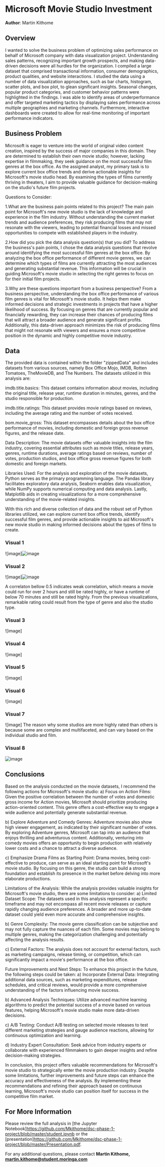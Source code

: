 # Microsoft Movie Studio Investment

**Author**: Martin Kithome

## Overview

I wanted to solve the business problem of optimizing sales performance on behalf of Microsoft company with  data visualization project. Understanding sales patterns, recognizing important growth prospects, and making data-driven decisions were all hurdles for the organization. I compiled a large dataset that comprised transactional information, consumer demographics, product qualities, and website interactions. I studied the data using a number of data visualization approaches, such as bar charts, histogram, scatter plots, and box plot, to glean significant insights. Seasonal changes, popular product categories, and customer behavior patterns were highlighted in the findings. I was able to identify areas of underperformance and offer targeted marketing tactics by displaying sales performance across multiple geographies and marketing channels. Furthermore, interactive dashboards were created to allow for real-time monitoring of important performance indicators.

## Business Problem

Microsoft is eager to venture into the world of original video content creation, inspired by the success of major companies in this domain. They are determined to establish their own movie studio; however, lacking expertise in filmmaking, they seek guidance on the most successful film genres at the box office. As the assigned analyst, my primary task is to explore current box office trends and derive actionable insights for Microsoft's movie studio head. By examining the types of films currently thriving in theaters, I aim to provide valuable guidance for decision-making on the studio's future film projects.

Questions to Consider:

1.What are the business pain points related to this project?
The main pain point for Microsoft's new movie studio is the lack of knowledge and experience in the film industry. Without understanding the current market trends and audience preferences, they risk producing films that may not resonate with the viewers, leading to potential financial losses and missed opportunities to compete with established players in the industry.

2.How did you pick the data analysis question(s) that you did?
To address the business's pain points, I chose the data analysis questions that revolve around identifying the most successful film genres at the box office. By analyzing the box office performance of different movie genres, we can determine which types of films are currently attracting the most audiences and generating substantial revenue. This information will be crucial in guiding Microsoft's movie studio in selecting the right genres to focus on for their initial film projects.

3.Why are these questions important from a business perspective?
From a business perspective, understanding the box office performance of various film genres is vital for Microsoft's movie studio. It helps them make informed decisions and strategic investments in projects that have a higher likelihood of success. By focusing on genres that are currently popular and financially rewarding, they can increase their chances of producing films that will attract a broader audience and generate significant profits. Additionally, this data-driven approach minimizes the risk of producing films that might not resonate with viewers and ensures a more competitive position in the dynamic and highly competitive movie industry.

## Data

The provided data is contained within the folder "zippedData" and includes datasets from various sources, namely Box Office Mojo, IMDB, Rotten Tomatoes, TheMovieDB, and The Numbers. The datasets utilized in this analysis are:

imdb.title.basics: This dataset contains information about movies, including the original title, release year, runtime duration in minutes, genres, and the studio responsible for production.

imdb.title.ratings: This dataset provides movie ratings based on reviews, including the average rating and the number of votes received.

bom.movie_gross: This dataset encompasses details about the box office performance of movies, including domestic and foreign gross revenue figures, and the release date.

Data Description:
The movie datasets offer valuable insights into the film industry, covering essential attributes such as movie titles, release years, genres, runtime durations, average ratings based on reviews, number of votes, production studios, and box office gross revenue figures for both domestic and foreign markets.

Libraries Used:
For the analysis and exploration of the movie datasets, Python serves as the primary programming language. The Pandas library facilitates exploratory data analysis, Seaborn enables data visualization, while NumPy supports numerical computing and data analysis. Lastly, Matplotlib aids in creating visualizations for a more comprehensive understanding of the movie-related insights.

With this rich and diverse collection of data and the robust set of Python libraries utilized, we can explore current box office trends, identify successful film genres, and provide actionable insights to aid Microsoft's new movie studio in making informed decisions about the types of films to create.

### Visual 1
![image]![image](https://github.com/Mkithome/dsc-phase-1-project/assets/133040796/94ae291b-b460-4f37-afc9-e697a0bb1c4e)

### Visual 2
![image]![image](https://github.com/Mkithome/dsc-phase-1-project/assets/133040796/4eb1150d-295d-4766-8bff-7b8645da598f)


A correlaton bellow 0.5 indicates weak correlation, which means a movie could run for over 2 hours and still be rated highly, or have a runtime of below 70 minutes and still be rated highly. From the previous visualizations, remarkable rating could result from the type of genre and also the studio type.
### Visual 3
![image]
### Visual 4
![image]
### Visual 5
![image]
### Visual 6
![image]
### Visual 7
![image]
The reason why some studios are more highly rated than others is because some are complex and multifaceted, and can vary based on the individual studio and film.

### Visual 8
![image](https://github.com/Mkithome/dsc-phase-1-project/assets/133040796/64ed5b6c-1796-4261-9722-1cda85119a13)






## Conclusions
Based on the analysis conducted on the movie datasets, I recommend the following actions for Microsoft's movie studio:
a) Focus on Action Films: Given the positive correlation between the number of votes and domestic gross income for Action movies, Microsoft should prioritize producing action-oriented content. This genre offers a cost-effective way to engage a wide audience and potentially generate substantial revenue.

b) Explore Adventure and Comedy Genres: Adventure movies also show high viewer engagement, as indicated by their significant number of votes. By exploring Adventure genres, Microsoft can tap into an audience that enjoys thrilling and adventurous content. Additionally, venturing into comedy movies offers an opportunity to begin production with relatively lower costs and a chance to attract a diverse audience.

c) Emphasize Drama Films as Starting Point: Drama movies, being cost-effective to produce, can serve as an ideal starting point for Microsoft's movie studio. By focusing on this genre, the studio can build a strong foundation and establish its presence in the market before delving into more elaborate productions.

Limitations of the Analysis:
While the analysis provides valuable insights for Microsoft's movie studio, there are some limitations to consider:
a) Limited Dataset Scope: The datasets used in this analysis represent a specific timeframe and may not encompass all recent movie releases or capture rapidly changing audience preferences. A broader and more up-to-date dataset could yield even more accurate and comprehensive insights.

b) Genre Complexity: The movie genre classification can be subjective and may not fully capture the nuances of each film. Some movies may belong to multiple genres, making the categorization challenging and potentially affecting the analysis results.

c) External Factors: The analysis does not account for external factors, such as marketing campaigns, release timing, or competition, which can significantly impact a movie's performance at the box office.

Future Improvements and Next Steps:
To enhance this project in the future, the following steps could be taken:
a) Incorporate External Data: Integrating additional data sources, such as marketing expenditures, release schedules, and critical reviews, would provide a more comprehensive understanding of the factors influencing movie success.

b) Advanced Analysis Techniques: Utilize advanced machine learning algorithms to predict the potential success of a movie based on various features, helping Microsoft's movie studio make more data-driven decisions.

c) A/B Testing: Conduct A/B testing on selected movie releases to test different marketing strategies and gauge audience reactions, allowing for continuous optimization and learning.

d) Industry Expert Consultation: Seek advice from industry experts or collaborate with experienced filmmakers to gain deeper insights and refine decision-making strategies.

In conclusion, this project offers valuable recommendations for Microsoft's movie studio to strategically enter the movie production industry. Despite some limitations, further improvements and future steps can enhance the accuracy and effectiveness of the analysis. By implementing these recommendations and refining their approach based on continuous learning, Microsoft's movie studio can position itself for success in the competitive film market.


## For More Information

Please review the full analysis in [the Jupyter Notebook]https://github.com/Mkithome/dsc-phase-1-project/blob/master/student.ipynb or the [presentation]https://github.com/Mkithome/dsc-phase-1-project/blob/master/Presentation.pdf.

For any additional questions, please contact **Martin Kithome, martin.kithome@student.moringa.com**

